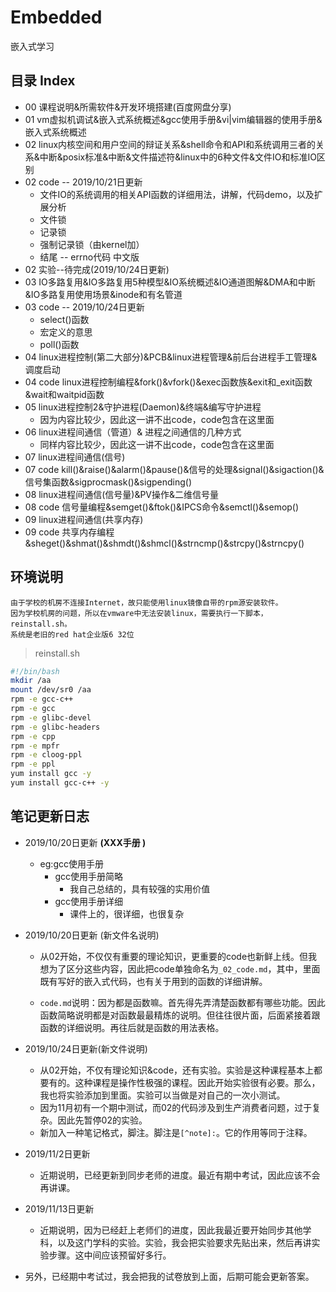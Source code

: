# Embedded
嵌入式学习

## 目录 Index

- 00 课程说明&所需软件&开发环境搭建(百度网盘分享)
- 01 vm虚拟机调试&嵌入式系统概述&gcc使用手册&vi|vim编辑器的使用手册&嵌入式系统概述
- 02 linux内核空间和用户空间的辩证关系&shell命令和API和系统调用三者的关系&中断&posix标准&中断&文件描述符&linux中的6种文件&文件IO和标准IO区别
- 02 code   -- 2019/10/21日更新
  - 文件IO的系统调用的相关API函数的详细用法，讲解，代码demo，以及扩展分析
  - 文件锁
  - 记录锁
  - 强制记录锁（由kernel加）
  - 结尾 -- errno代码 中文版
- 02 实验--待完成(2019/10/24日更新)
- 03 IO多路复用&IO多路复用5种模型&IO系统概述&IO通道图解&DMA和中断&IO多路复用使用场景&inode和有名管道
- 03 code -- 2019/10/24日更新
  - select()函数
  - 宏定义的意思
  - poll()函数
- 04 linux进程控制(第二大部分)&PCB&linux进程管理&前后台进程手工管理&调度启动
- 04 code linux进程控制编程&fork()&vfork()&exec函数族&exit和_exit函数&wait和waitpid函数
- 05 linux进程控制2&守护进程(Daemon)&终端&编写守护进程
  - 因为内容比较少，因此这一讲不出code，code包含在这里面
- 06 linux进程间通信（管道）&  进程之间通信的几种方式
  - 同样内容比较少，因此这一讲不出code，code包含在这里面
- 07 linux进程间通信(信号)
-  07 code kill()&raise()&alarm()&pause()&信号的处理&signal()&sigaction()&信号集函数&sigprocmask()&sigpending()
- 08 linux进程间通信(信号量)&PV操作&二维信号量
- 08 code 信号量编程&semget()&ftok()&IPCS命令&semctl()&semop()
- 09 linux进程间通信(共享内存)
- 09 code 共享内存编程&sheget()&shmat()&shmdt()&shmcl()&strncmp()&strcpy()&strncpy()

## 环境说明

```
由于学校的机房不连接Internet，故只能使用linux镜像自带的rpm源安装软件。
因为学校机房的问题，所以在vmware中无法安装linux，需要执行一下脚本，reinstall.sh。
系统是老旧的red hat企业版6 32位
```

> reinstall.sh

```sh
#!/bin/bash
mkdir /aa
mount /dev/sr0 /aa
rpm -e gcc-c++
rpm -e gcc
rpm -e glibc-devel
rpm -e glibc-headers
rpm -e cpp
rpm -e mpfr
rpm -e cloog-ppl
rpm -e ppl
yum install gcc -y
yum install gcc-c++ -y
```

## 笔记更新日志

- 2019/10/20日更新 **(XXX手册 )**
  - eg:gcc使用手册
    - gcc使用手册简略
      - 我自己总结的，具有较强的实用价值
    - gcc使用手册详细
      - 课件上的，很详细，也很复杂
- 2019/10/20日更新 (新文件名说明)
  
  - 从02开始，不仅仅有重要的理论知识，更重要的code也新鲜上线。但我想为了区分这些内容，因此把code单独命名为`_02_code.md`，其中，里面既有写好的嵌入式代码，也有关于用到的函数的详细讲解。
  
  - `code.md`说明：因为都是函数嘛。首先得先弄清楚函数都有哪些功能。因此函数简略说明都是对函数最最精炼的说明。但往往很片面，后面紧接着跟函数的详细说明。再往后就是函数的用法表格。
- 2019/10/24日更新(新文件说明)
  
  - 从02开始，不仅有理论知识&code，还有实验。实验是这种课程基本上都要有的。这种课程是操作性极强的课程。因此开始实验很有必要。那么，我也将实验添加到里面。实验可以当做是对自己的一次小测试。
  - 因为11月初有一个期中测试，而02的代码涉及到生产消费者问题，过于复杂。因此先暂停02的实验。
  - 新加入一种笔记格式，脚注。脚注是`[^note]:`。它的作用等同于注释。
- 2019/11/2日更新
  
  - 近期说明，已经更新到同步老师的进度。最近有期中考试，因此应该不会再讲课。
- 2019/11/13日更新
  -  近期说明，因为已经赶上老师们的进度，因此我最近要开始同步其他学科，以及这门学科的实验。实验，我会把实验要求先贴出来，然后再讲实验步骤。这中间应该预留好多行。
-  另外，已经期中考试过，我会把我的试卷放到上面，后期可能会更新答案。
  

  

  

  

  

  

  

  

  

  

  
  

